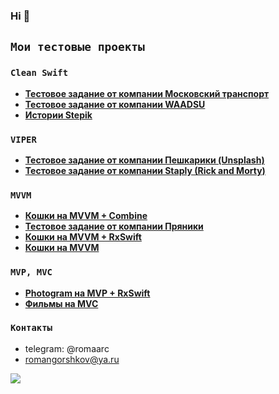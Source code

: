 ### Hi 👋 

## `Мои тестовые проекты` 
### `Clean Swift`
- **<a href="https://github.com/romaarc/TestTaskMosgorpass">Тестовое задание от компании Московский транспорт</a>**
- **<a href="https://github.com/romaarc/TestTaskWaadsu">Тестовое задание от компании WAADSU</a>**
- **<a href="https://github.com/romaarc/TestTaskStoriesAPI">Истории Stepik</a>**
### `VIPER`
- **<a href="https://github.com/romaarc/TestTaskPeshkariki">Тестовое задание от компании Пешкарики (Unsplash)</a>**
- **<a href="https://github.com/romaarc/TestTaskRickAndMorty">Тестовое задание от компании Staply (Rick and Morty)</a>**
### `MVVM`
- **<a href="https://github.com/romaarc/CatsAPI_MVVM_Combine">Кошки на MVVM + Combine</a>**
- **<a href="https://github.com/romaarc/TestTaskPryaniky">Тестовое задание от компании Пряники</a>**
- **<a href="https://github.com/romaarc/CatsAPI_MVVM_RxSwift">Кошки на MVVM + RxSwift</a>**
- **<a href="https://github.com/romaarc/CatsAPI_MVVM">Кошки на MVVM</a>**
### `MVP, MVC`
- **<a href="https://github.com/romaarc/Photogram ">Photogram на MVP + RxSwift</a>**
- **<a href="https://github.com/romaarc/TestTaskMovies">Фильмы на MVC</a>**

### `Контакты`
- telegram: @romaarc
- romangorshkov@ya.ru

![](https://komarev.com/ghpvc/?username=romaarc&color=brightgreen&style=plastic)
